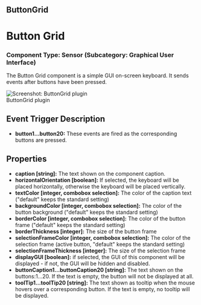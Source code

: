 ##

## ButtonGrid

# Button Grid

### Component Type: Sensor (Subcategory: Graphical User Interface)

The Button Grid component is a simple GUI on-screen keyboard. It sends events after buttons have been pressed.

![Screenshot:
        ButtonGrid plugin](./img/ButtonGrid.jpg "Screenshot: ButtonGrid plugin")  
ButtonGrid plugin

## Event Trigger Description

- **button1...button20:** These events are fired as the corresponding buttons are pressed.

## Properties

- **caption \[string\]:** The text shown on the component caption.
- **horizontalOrientation \[boolean\]:** If selected, the keyboard will be placed horizontally, otherwise the keyboard will be placed vertically.
- **textColor \[integer, combobox selection\]:** The color of the caption text ("default" keeps the standard setting)
- **backgroundColor \[integer, combobox selection\]:** The color of the button background ("default" keeps the standard setting)
- **borderColor \[integer, combobox selection\]:** The color of the button frame ("default" keeps the standard setting)
- **borderThickness \[integer\]:** The size of the button frame
- **selectionFrameColor \[integer, combobox selection\]:** The color of the selection frame (active button, "default" keeps the standard setting)
- **selectionFrameThickness \[integer\]:** The size of the selection frame
- **displayGUI \[boolean\]:** if selected, the GUI of this component will be displayed - if not, the GUI will be hidden and disabled.
- **buttonCaption1...buttonCaption20 \[string\]:** The text shown on the buttons:1...20. If the text is empty, the button will not be displayed at all.
- **toolTip1...toolTip20 \[string\]:** The text shown as tooltip when the mouse hovers over a corresponding button. If the text is empty, no tooltip will be displayed.
